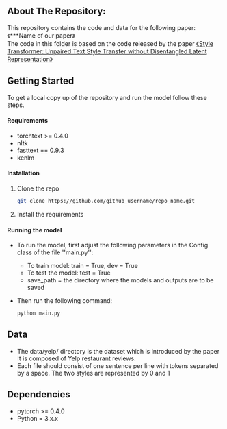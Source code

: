 ## About The Repository:
This repository contains the code and data for the following paper:\
《***Name of our paper》\
The code in this folder is based on the code released by the paper <a href="https://arxiv.org/abs/1905.05621">《Style Transformer: Unpaired Text Style Transfer without Disentangled Latent Representation》</a>

<!-- GETTING STARTED -->
## Getting Started

To get a local copy up of the repository and run the model follow these steps.
<!--*****************************1. I shoukd check the fasttext version, 2.I need to remove the perplexity requirements (kenlm) and files about pplx and add my files -->
#### Requirements 
* torchtext >= 0.4.0
* nltk
* fasttext == 0.9.3
* kenlm

#### Installation

1. Clone the repo
   ```sh
   git clone https://github.com/github_username/repo_name.git
   ```
2. Install the requirements
<!--*************************1. the type of the discriminator, if we want to keep or remove the sata file -->
#### Running the model
* To run the model, first adjust the following parameters in the Config class of the file  ''main.py'':
   * To train model: train = True,  dev = True
   * To test the model: test = True
   * save_path = the directory where the models and outputs are to be saved

* Then run the following command:
   ```sh
   python main.py
   ```
## Data 
*  The data/yelp/ directory is the dataset which is introduced by the paper It is composed of Yelp restaurant reviews.
*  Each file should consist of one sentence per line with tokens separated by a space. The two styles are represented by 0 and 1

## Dependencies
* pytorch >= 0.4.0
* Python = 3.x.x
